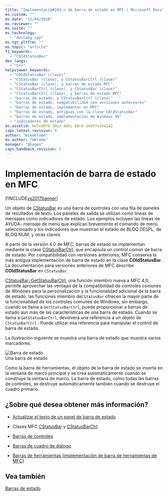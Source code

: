 ```yaml
---
title: "Implementaci&#243;n de barra de estado en MFC | Microsoft Docs"
ms.custom: ""
ms.date: "11/04/2016"
ms.reviewer: ""
ms.suite: ""
ms.technology: 
  - "devlang-cpp"
ms.tgt_pltfrm: ""
ms.topic: "article"
f1_keywords: 
  - "COldStatusBar"
dev_langs: 
  - "C++"
helpviewer_keywords: 
  - "COldStatusBar (clase)"
  - "CStatusBar (clase), y CStatusBarCtrl (clase)"
  - "CStatusBar (clase), y barras de estado MFC"
  - "CStatusBarCtrl (clase), y CStatusBar (clase)"
  - "CStatusBarCtrl (clase), y barras de estado MFC"
  - "barras de estado, y CStatusBarCtrl (clase)"
  - "barras de estado, compatibilidad con versiones anteriores"
  - "barras de estado, implementar en MFC"
  - "barras de estado, antiguas con la clase COldStatusBar"
  - "barras de estado, implementación de Windows 95"
  - "indicadores de estado"
ms.assetid: be5cd876-38e3-4d5c-b8cb-16d57a16a142
caps.latest.revision: 9
author: "mikeblome"
ms.author: "mblome"
manager: "ghogen"
caps.handback.revision: 5
---
```

# Implementaci&#243;n de barra de estado en MFC
[!INCLUDE[vs2017banner](../assembler/inline/includes/vs2017banner.md)]

Un objeto de [CStatusBar](../mfc/reference/cstatusbar-class.md) es una barra de controles con una fila de paneles de resultados de texto.  Los paneles de salida se utilizan como líneas de mensajes como indicadores de estado.  Los ejemplos incluyen las líneas de AYUDA\- mensaje de menú que explican brevemente el comando de menú seleccionado y los indicadores que muestran el estado de BLOQ DESPL, de BLOQ NUM, y otras claves.  
  
 A partir de la versión 4.0 de MFC, barras de estado se implementan mediante la clase [CStatusBarCtrl](../mfc/reference/cstatusbarctrl-class.md), que encapsula un control común de barra de estado.  Por compatibilidad con versiones anteriores, MFC conserva la más antigua implementación de barra de estado en la clase **COldStatusBar**.  La documentación para versiones anteriores de MFC describe **COldStatusBar** en `CStatusBar`.  
  
 [CStatusBar::GetStatusBarCtrl](../Topic/CStatusBar::GetStatusBarCtrl.md), una función miembro nueva a MFC 4,0, permite aprovechar las ventajas de la compatibilidad de controles comunes de Windows para la personalización y la funcionalidad adicional de la barra de estado.  las funciones miembro de`CStatusBar` ofrecen la mayor parte de la funcionalidad de los controles comunes de Windows; sin embargo, cuando se llama a `GetStatusBarCtrl`, puede proporcionar a barras de estado aun más de las características de una barra de estado.  Cuando se llama a `GetStatusBarCtrl`, devolverá una referencia a un objeto de `CStatusBarCtrl` .  Puede utilizar esa referencia para manipular el control de barra de estado.  
  
 La ilustración siguiente se muestra una barra de estado que muestra varios marcadores.  
  
 ![Barra de estado](../mfc/media/vc37dy1.png "vc37DY1")  
Una barra de estado  
  
 Como la barra de herramientas, el objeto de la barra de estado se inserta en la ventana de marco principal y se crea automáticamente cuando se construye la ventana de marco.  La barra de estado, como todas las barras de controles, se destruye automáticamente también cuando se destruye el cuadro primario.  
  
## ¿Sobre qué desea obtener más información?  
  
-   [Actualizar el texto de un panel de barra de estado](../mfc/updating-the-text-of-a-status-bar-pane.md)  
  
-   Clases MFC [CStatusBar](../mfc/reference/cstatusbar-class.md) y [CStatusBarCtrl](../mfc/reference/cstatusbarctrl-class.md)  
  
-   [Barras de controles](../mfc/control-bars.md)  
  
-   [Barras de cuadro de diálogo](../mfc/dialog-bars.md)  
  
-   [Barras de herramientas \(implementación de barra de herramientas de MFC\)](../mfc/mfc-toolbar-implementation.md)  
  
## Vea también  
 [Barras de estado](../mfc/status-bars.md)